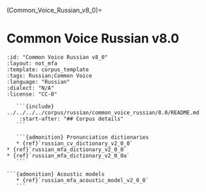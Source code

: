 
(Common_Voice_Russian_v8_0)=
# Common Voice Russian v8.0

``````{corpus} Common Voice Russian v8.0
:id: "Common Voice Russian v8_0"
:layout: not_mfa
:template: corpus_template
:tags: Russian;Common Voice
:language: "Russian"
:dialect: "N/A"
:license: "CC-0"

   ```{include} ../../../../corpus/russian/common_voice_russian/8.0/README.md
    :start-after: "## Corpus details"
   ```

   ```{admonition} Pronunciation dictionaries
   * {ref}`russian_cv_dictionary_v2_0_0`
* {ref}`russian_mfa_dictionary_v2_0_0`
* {ref}`russian_mfa_dictionary_v2_0_0a`
   ```

```{admonition} Acoustic models
   * {ref}`russian_mfa_acoustic_model_v2_0_0`
   ```
``````
